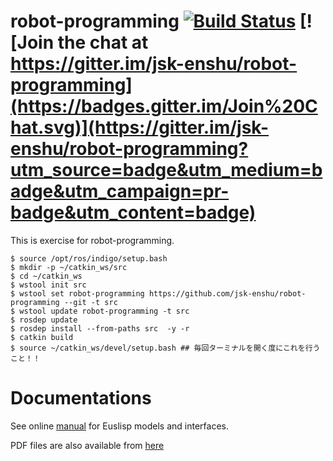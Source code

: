 robot-programming [![Build Status](https://travis-ci.org/jsk-enshu/robot-programming.svg?branch=master)](https://travis-ci.org/jsk-enshu/robot-programming) [![Join the chat at https://gitter.im/jsk-enshu/robot-programming](https://badges.gitter.im/Join%20Chat.svg)](https://gitter.im/jsk-enshu/robot-programming?utm_source=badge&utm_medium=badge&utm_campaign=pr-badge&utm_content=badge)
=================

This is exercise for robot-programming.

```
$ source /opt/ros/indigo/setup.bash   
$ mkdir -p ~/catkin_ws/src
$ cd ~/catkin_ws   
$ wstool init src
$ wstool set robot-programming https://github.com/jsk-enshu/robot-programming --git -t src
$ wstool update robot-programming -t src                                                                 
$ rosdep update                                                                                          
$ rosdep install --from-paths src  -y -r                                                                 
$ catkin build
$ source ~/catkin_ws/devel/setup.bash ## 毎回ターミナルを開く度にこれを行うこと！！   
```

Documentations
=================
See online [manual](http://jsk-enshu.github.io/robot-programming/) for Euslisp models and interfaces.

PDF files are also available from [here](http://jsk-enshu.github.io/robot-programming/robot_programming_manual.pdf)

